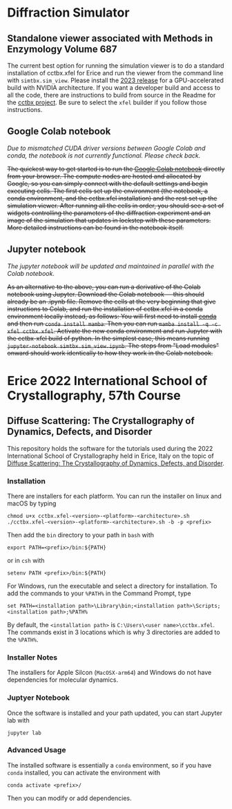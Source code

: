 # Diffraction Simulator

## Standalone viewer associated with Methods in Enzymology Volume 687
The current best option for running the simulation viewer is to do a standard installation of cctbx.xfel for Erice and run the viewer from the command line with `simtbx.sim_view`. Please install the [2023 release](https://github.com/cctbx-xfel/erice_2022/releases/tag/v2023.5.22) for a GPU-accelerated build with NVIDIA architecture. If you want a developer build and access to all the code, there are instructions to build from source in the Readme for the [cctbx project](https://github.com/cctbx/cctbx_project). Be sure to select the `xfel` builder if you follow those instructions.

## Google Colab notebook
*Due to mismatched CUDA driver versions between Google Colab and conda, the notebook is not currently functional. Please check back.*

~~The quickest way to get started is to run the [Google Colab notebook](https://colab.research.google.com/drive/1dXWW7ptKDxWVmfMGFKeXq9cagALLH5i4?usp=sharing) directly from your browser. The compute nodes are hosted and allocated by Google, so you can simply connect with the default settings and begin executing cells. The first cells set up the environment (the notebook, a conda environment, and the cctbx.xfel installation) and the rest set up the simulation viewer. After running all the cells in order, you should see a set of widgets controlling the parameters of the diffraction experiment and an image of the simulation that updates in lockstep with these parameters. More detailed instructions can be found in the notebook itself.~~

## Jupyter notebook
*The jupyter notebook will be updated and maintained in parallel with the Colab notebook.*

~~As an alternative to the above, you can run a derivative of the Colab notebook using Jupyter. Download the Colab notebook -- this should already be an .ipynb file. Remove the cells at the very beginning that give instructions to Colab, and run the installation of cctbx.xfel in a conda environment locally instead, as follows: You will first need to install [conda](https://conda.io/projects/conda/en/stable/user-guide/install/download.html) and then run `conda install mamba`. Then you can run `mamba install -q -c xfel cctbx.xfel`. Activate the new conda environment and run Jupyter with the cctbx-xfel build of python. In the simplest case, this means running `jupyter-notebook simtbx.sim_view.ipynb`. The steps from "Load modules" onward should work identically to how they work in the Colab notebook.~~

# Erice 2022 International School of Crystallography, 57th Course
## Diffuse Scattering: The Crystallography of Dynamics, Defects, and Disorder

This repository holds the software for the tutorials used during the
2022 International School of Crystallography held in Erice, Italy on
the topic of [Diffuse Scattering: The Crystallography of Dynamics, Defects,
and Disorder](https://crystalerice.org/2022/).

### Installation
There are installers for each platform. You can run the installer on
linux and macOS by typing
```
chmod u+x cctbx.xfel-<version>-<platform>-<architecture>.sh
./cctbx.xfel-<version>-<platform>-<architecture>.sh -b -p <prefix>
```
Then add the `bin` directory to your path in `bash` with
```
export PATH=<prefix>/bin:${PATH}
```
or in `csh` with
```
setenv PATH <prefix>/bin:${PATH}
```
For Windows, run the executable and select a directory for installation.
To add the commands to your `%PATH%` in the Command Prompt, type
```
set PATH=<installation path>\Library\bin;<installation path>\Scripts;<installation path>;%PATH%
```
By default, the `<installation path>` is `C:\Users\<user name>\cctbx.xfel`.
The commands exist in 3 locations which is why 3 directories are added to the `%PATH%`.

### Installer Notes
The installers for Apple Silcon (`MacOSX-arm64`) and Windows do not have
dependencies for molecular dynamics.

### Juptyer Notebook
Once the software is installed and your path updated, you can start
Jupyter lab with
```
jupyter lab
```

### Advanced Usage
The installed software is essentially a `conda` environment, so if you
have `conda` installed, you can activate the environment with
```
conda activate <prefix>/
```
Then you can modify or add dependencies.
